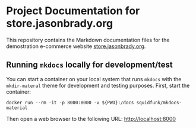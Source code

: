 # Project Documentation for store.jasonbrady.org

This repository contains the Markdown documentation files for the demostration
e-commerce website [store.jasonbrady.org](https://store.jasonbrady.org).

## Running `mkdocs` locally for development/test

You can start a container on your local system that runs `mkdocs` with the
`mkdir-materal` theme for development and testing purposes. First, start the
container:

```shell
docker run --rm -it -p 8000:8000 -v ${PWD}:/docs squidfunk/mkdocs-material
```

Then open a web browser to the following URL:
[http://localhost:8000](http://localhost:8000)
